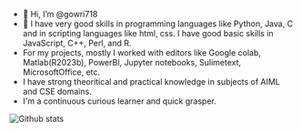 - 👋 Hi, I’m @gowri718
- 🌱 I have very good skills in programming languages like Python, Java, C and in scripting languages like html, css. I have good basic skills in JavaScript, C++, Perl, and R.
- For my projects, mostly I worked with editors like Google colab, Matlab(R2023b), PowerBI, Jupyter notebooks, Sulimetext, MicrosoftOffice, etc.
- I have strong theoritical and practical knowledge in subjects of AIML and CSE domains.
- I'm a continuous curious learner and quick grasper.

<!---
gowri718/gowri718 is a ✨ special ✨ repository because its `README.md` (this file) appears on your GitHub profile.
You can click the Preview link to take a look at your changes.
--->
![Github stats](https://github-readme-stats.vercel.app/api?username=gowri718&theme=algolia&show_icons=true&count_private=true)
